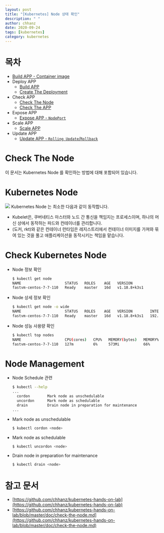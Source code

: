 ```yaml
---
layout: post
title: "[Kubernetes] Node 상태 확인"
description: " "
author: chhanz
date: 2020-09-24
tags: [kubernetes]
category: kubernetes
---
```

# 목차
+ [Build APP - Container image](/container/2020/09/21/buildah/)   
+ Deploy APP
    + [Build APP](/container/2020/09/22/podman-build-flask-example-app/)   
    + [Create The Deployment](/kubernetes/2020/09/23/create-deployment/)   
+ Check APP
    + [Check The Node](/kubernetes/2020/09/24/check-the-node/)   
    + [Check The APP](/kubernetes/2020/09/24/check-the-app/)   
+ Expose APP   
    + [Expose APP - `NodePort`](/kubernetes/2020/09/25/expose-app/)   
+ Scale APP   
    + [Scale APP](/kubernetes/2020/09/27/scale-app/)   
+ Update APP
    + [Update APP - `Rolling Update`/`Rollback`](/kubernetes/2020/09/28/update-app/)   
      
# Check The Node
이 문서는 Kubernetes Node 를 확인하는 방법에 대해 포함되어 있습니다.   

# Kubernetes Node
![](https://d33wubrfki0l68.cloudfront.net/5cb72d407cbe2755e581b6de757e0d81760d5b86/a9df9/docs/tutorials/kubernetes-basics/public/images/module_03_nodes.svg)
Kubernetes Node 는 최소한 다음과 같이 동작합니다.   
+ Kubelet은, 쿠버네티스 마스터와 노드 간 통신을 책임지는 프로세스이며, 하나의 머신 상에서 동작하는 파드와 컨테이너를 관리합니다.   
+ (도커, rkt)와 같은 컨테이너 런타임은 레지스트리에서 컨테이너 이미지를 가져와 묶여 있는 것을 풀고 애플리케이션을 동작시키는 책임을 맡습니다.   
   
# Check Kubernetes Node
* Node 정보 확인
    ```bash
    $ kubectl get node
    NAME                    STATUS   ROLES    AGE   VERSION
    fastvm-centos-7-7-110   Ready    master   16d   v1.18.8+k3s1
    ```
* Node 상세 정보 확인
    ```bash
    $ kubectl get node -o wide
    NAME                    STATUS   ROLES    AGE   VERSION        INTERNAL-IP       EXTERNAL-IP   OS-IMAGE                KERNEL-VERSION           CONTAINER-RUNTIME
    fastvm-centos-7-7-110   Ready    master   16d   v1.18.8+k3s1   192.168.200.110   <none>        CentOS Linux 7 (Core)   3.10.0-1062.el7.x86_64   containerd://1.3.3-k3s2
    ```
* Node 성능 사용량 확인
    ```bash
    $ kubectl top nodes
    NAME                    CPU(cores)   CPU%   MEMORY(bytes)   MEMORY%
    fastvm-centos-7-7-110   127m         6%     573Mi           66%
    ```
       
   
# Node Management
* Node Schedule 관련
    ```bash
    $ kubectl --help
    ...
      cordon        Mark node as unschedulable
      uncordon      Mark node as schedulable
      drain         Drain node in preparation for maintenance
    ...
    ```
* Mark node as unschedulable   
    ```bash
    $ kubectl cordon <node>
    ````
* Mark node as schedulable
    ```bash
    $ kubectl uncordon <node>
    ````
* Drain node in preparation for maintenance
    ```bash
    $ kubectl drain <node>
    ````
   
# 참고 문서
* [https://github.com/chhanz/kubernetes-hands-on-lab](https://github.com/chhanz/kubernetes-hands-on-lab)   
* [https://github.com/chhanz/kubernetes-hands-on-lab/blob/master/doc/check-the-node.md](https://github.com/chhanz/kubernetes-hands-on-lab/blob/master/doc/check-the-node.md)   
